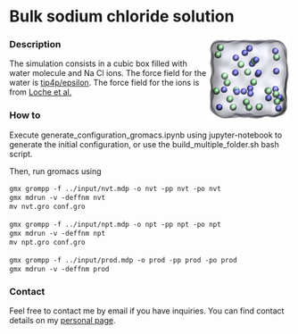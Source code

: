 # Bulk sodium chloride solution

<img align="right" width="30%" src="NaCl.jpg">

### Description

The simulation consists in a cubic box filled with water molecule and 
Na Cl ions. The force field for the water is [tip4p/epsilon](https://doi.org/10.1021/jp410865y). The force field for the ions is from [Loche et al.](https://doi.org/10.1021/acs.jpcb.1c05303)

### How to

Execute generate_configuration_gromacs.ipynb using jupyter-notebook to generate 
the initial configuration, or use the build_multiple_folder.sh bash script.

Then, run gromacs using
```
gmx grompp -f ../input/nvt.mdp -o nvt -pp nvt -po nvt
gmx mdrun -v -deffnm nvt
mv nvt.gro conf.gro

gmx grompp -f ../input/npt.mdp -o npt -pp npt -po npt
gmx mdrun -v -deffnm npt
mv npt.gro conf.gro

gmx grompp -f ../input/prod.mdp -o prod -pp prod -po prod
gmx mdrun -v -deffnm prod
```

### Contact

Feel free to contact me by email if you have inquiries. You can find contact 
details on my [personal page](https://simongravelle.github.io/).
